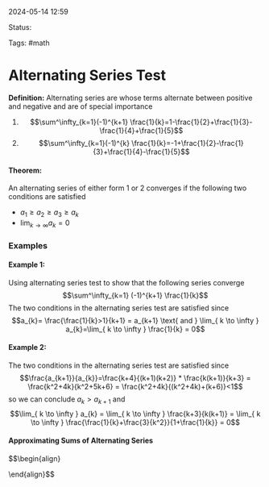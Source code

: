 2024-05-14 12:59

Status: 

Tags: #math 

# Alternating Series Test

**Definition:** Alternating series are whose terms alternate between positive and negative and are of special importance


1) $$\sum^\infty_{k=1}(-1)^{k+1} \frac{1}{k}=1-\frac{1}{2}+\frac{1}{3}-\frac{1}{4}+\frac{1}{5}$$
2) $$\sum^\infty_{k=1}(-1)^{k} \frac{1}{k}=-1+\frac{1}{2}-\frac{1}{3}+\frac{1}{4}-\frac{1}{5}$$
#### Theorem: 
An alternating series of either form 1 or 2 converges if the following two conditions are satisfied
- $a_{1}≥a_{2}≥a_{3}≥a_{k}$
- $\lim_{ k \to \infty }a_{k} = 0$

### Examples 
#### Example 1: 
Using alternating series test to show that the following series converge 
$$\sum^\infty_{k=1} (-1)^{k+1} \frac{1}{k}$$
The two conditions in the alternating series test are satisfied since 
$$a_{k}= \frac{\frac{1}{k}>1}{k+1} = a_{k+1} \text{ and } \lim_{ k \to \infty } a_{k}=\lim_{ k \to \infty } \frac{1}{k} = 0$$
#### Example 2:
The two conditions in the alternating series test are satisfied since 
$$\frac{a_{k+1}}{a_{k}}=\frac{k+4}{(k+1)(k+2)} * \frac{k(k+1)}{k+3} = \frac{k^2+4k}{k^2+5k+6} = \frac{k^2+4k}{(k^2+4k)+(k+6)}<1$$
so we can conclude $a_{k} > a_{k+1}$ and 
$$\lim_{ k \to \infty } a_{k} = \lim_{ k \to \infty } \frac{k+3}{k(k+1)} = \lim_{ k \to \infty } \frac{\frac{1}{k}+\frac{3}{k^2}}{1+\frac{1}{k}} = 0$$

#### Approximating Sums of Alternating Series
$$\begin{align}

\end{align}$$